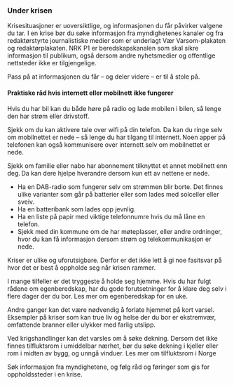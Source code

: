 ### Under krisen

Krisesituasjoner er uoversiktlige, og informasjonen du får påvirker valgene du tar. I en krise bør du søke informasjon fra myndighetenes kanaler og fra redaktørstyrte journalistiske medier som er underlagt Vær Varsom-plakaten og redaktørplakaten. NRK P1 er beredskapskanalen som skal sikre informasjon til publikum, også dersom andre nyhetsmedier og offentlige nettsteder ikke er tilgjengelige.   

Pass på at informasjonen du får – og deler videre – er til å stole på.

#### Praktiske råd hvis internett eller mobilnett ikke fungerer

Hvis du har bil kan du både høre på radio og lade mobilen i bilen, så lenge den har strøm eller drivstoff.    

Sjekk om du kan aktivere tale over wifi på din telefon. Da kan du ringe selv om mobilnettet er nede – så lenge du har tilgang til internett. Noen apper på telefonen kan også kommunisere over internett selv om mobilnettet er nede.    

Sjekk om familie eller nabo har abonnement tilknyttet et annet mobilnett enn deg. Da kan dere hjelpe hverandre dersom kun ett av nettene er nede.

- Ha en DAB-radio som fungerer selv om strømmen blir borte. Det finnes ulike varianter som går på batterier eller som lades med solceller eller sveiv.   
- Ha en batteribank som lades opp jevnlig.
- Ha en liste på papir med viktige telefonnumre hvis du må låne en telefon.
- Sjekk med din kommune om de har møteplasser, eller andre ordninger, hvor du kan få informasjon dersom strøm og telekommunikasjon er nede.

Kriser er ulike og uforutsigbare. Derfor er det ikke lett å gi noe fasitsvar på hvor det er best å oppholde seg når krisen rammer.  

I mange tilfeller er det tryggeste å holde seg hjemme. Hvis du har fulgt rådene om egenberedskap, har du gode forutsetninger for å klare deg selv i flere dager der du bor. Les mer om egenberedskap for en uke.

Andre ganger kan det være nødvendig å forlate hjemmet på kort varsel. Eksempler på kriser som kan true liv og helse der du bor er ekstremvær, omfattende branner eller ulykker med farlig utslipp. 

Ved krigshandlinger kan det varsles om å søke dekning. Dersom det ikke finnes tilfluktsrom i umiddelbar nærhet, bør du søke dekning i kjeller eller rom i midten av bygg, og unngå vinduer. Les mer om tilfluktsrom i Norge

Søk informasjon fra myndighetene, og følg råd og føringer som gis for oppholdssteder i en krise. 